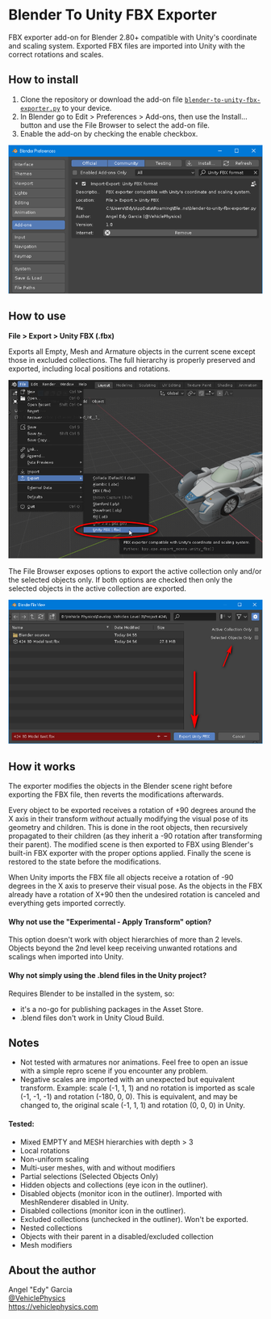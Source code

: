 
# Blender To Unity FBX Exporter

FBX exporter add-on for Blender 2.80+ compatible with Unity's coordinate and scaling system. Exported FBX files are imported into Unity with the correct rotations and scales.

## How to install

1. Clone the repository or download the add-on file [`blender-to-unity-fbx-exporter.py`](/blender-to-unity-fbx-exporter.py) to your device.
2. In Blender go to Edit > Preferences > Add-ons, then use the Install… button and use the File Browser to select the add-on file.
3. Enable the add-on by checking the enable checkbox.

<p align="center">
<img src="/img/blender-to-unity-fbx-exporter-addon.png" alt="Blender To Unity FBX Exporter Add-On">
</p>

## How to use

**File > Export > Unity FBX (.fbx)**

Exports all Empty, Mesh and Armature objects in the current scene except those in excluded collections. The full hierarchy is properly preserved and exported, including local positions and rotations.

<p align="center">
<img src="/img/blender-to-unity-fbx-exporter-menu.png" alt="Blender To Unity FBX Exporter Menu">
</p>

The File Browser exposes options to export the active collection only and/or the selected objects only. If both options are checked then only the selected objects in the active collection are exported.

<p align="center">
<img src="/img/blender-to-unity-fbx-exporter-options.png" alt="Blender To Unity FBX Exporter Options">
</p>

## How it works

The exporter modifies the objects in the Blender scene right before exporting the FBX file, then reverts the modifications afterwards.

Every object to be exported receives a rotation of +90 degrees around the X axis in their transform _without_ actually modifying the visual pose of its geometry and children. This is done in the root objects, then recursively propagated to their children (as they inherit a -90 rotation after transforming their parent). The modified scene is then exported to FBX using Blender's built-in FBX exporter with the proper options applied. Finally the scene is restored to the state before the modifications.

When Unity imports the FBX file all objects receive a rotation of -90 degrees in the X axis to preserve their visual pose. As the objects in the FBX already have a rotation of X+90 then the undesired rotation is canceled and everything gets imported correctly.

#### Why not use the "Experimental - Apply Transform" option?

This option doesn't work with object hierarchies of more than 2 levels. Objects beyond the 2nd level keep receiving unwanted rotations and scalings when imported into Unity.

#### Why not simply using the .blend files in the Unity project?

Requires Blender to be installed in the system, so:

- it's a no-go for publishing packages in the Asset Store.
- .blend files don't work in Unity Cloud Build.

## Notes

- Not tested with armatures nor animations. Feel free to open an issue with a simple repro scene if you encounter any problem.
- Negative scales are imported with an unexpected but equivalent transform. Example: scale (-1, 1, 1) and no rotation is imported as scale (-1, -1, -1) and rotation (-180, 0, 0). This is equivalent, and may be changed to, the original scale (-1, 1, 1) and rotation (0, 0, 0) in Unity.

#### Tested:

- Mixed EMPTY and MESH hierarchies with depth > 3
- Local rotations
- Non-uniform scaling
- Multi-user meshes, with and without modifiers
- Partial selections (Selected Objects Only)
- Hidden objects and collections (eye icon in the outliner).
- Disabled objects (monitor icon in the outliner). Imported with MeshRenderer disabled in Unity.
- Disabled collections (monitor icon in the outliner).
- Excluded collections (unchecked in the outliner). Won't be exported.
- Nested collections
- Objects with their parent in a disabled/excluded collection
- Mesh modifiers

## About the author

Angel "Edy" Garcia<br>
[@VehiclePhysics](https://twitter.com/VehiclePhysics)<br>
https://vehiclephysics.com
